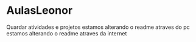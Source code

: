 # AulasLeonor
Quardar atividades e projetos 
estamos alterando o readme atraves do pc
estamos alterando o readme atraves da internet
